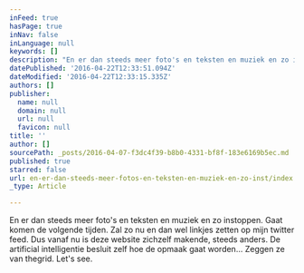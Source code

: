 ```yaml
---
inFeed: true
hasPage: true
inNav: false
inLanguage: null
keywords: []
description: "En er dan steeds meer foto's en teksten en muziek en zo instoppen. Gaat komen de volgende tijden. Zal zo nu en dan wel linkjes zetten op mijn twitter feed. Dus vanaf nu is deze website zichzelf makende, steeds anders. De artificial intelligentie besluit zelf hoe de opmaak gaat worden... Zeggen ze van thegrid. Let's see."
datePublished: '2016-04-22T12:33:51.094Z'
dateModified: '2016-04-22T12:33:15.335Z'
authors: []
publisher:
  name: null
  domain: null
  url: null
  favicon: null
title: ''
author: []
sourcePath: _posts/2016-04-07-f3dc4f39-b8b0-4331-bf8f-183e6169b5ec.md
published: true
starred: false
url: en-er-dan-steeds-meer-fotos-en-teksten-en-muziek-en-zo-inst/index.html
_type: Article

---
```

En er dan steeds meer foto's en teksten en muziek en zo instoppen. Gaat komen de volgende tijden. Zal zo nu en dan wel linkjes zetten op mijn twitter feed. Dus vanaf nu is deze website zichzelf makende, steeds anders. De artificial intelligentie besluit zelf hoe de opmaak gaat worden... Zeggen ze van thegrid. Let's see.
